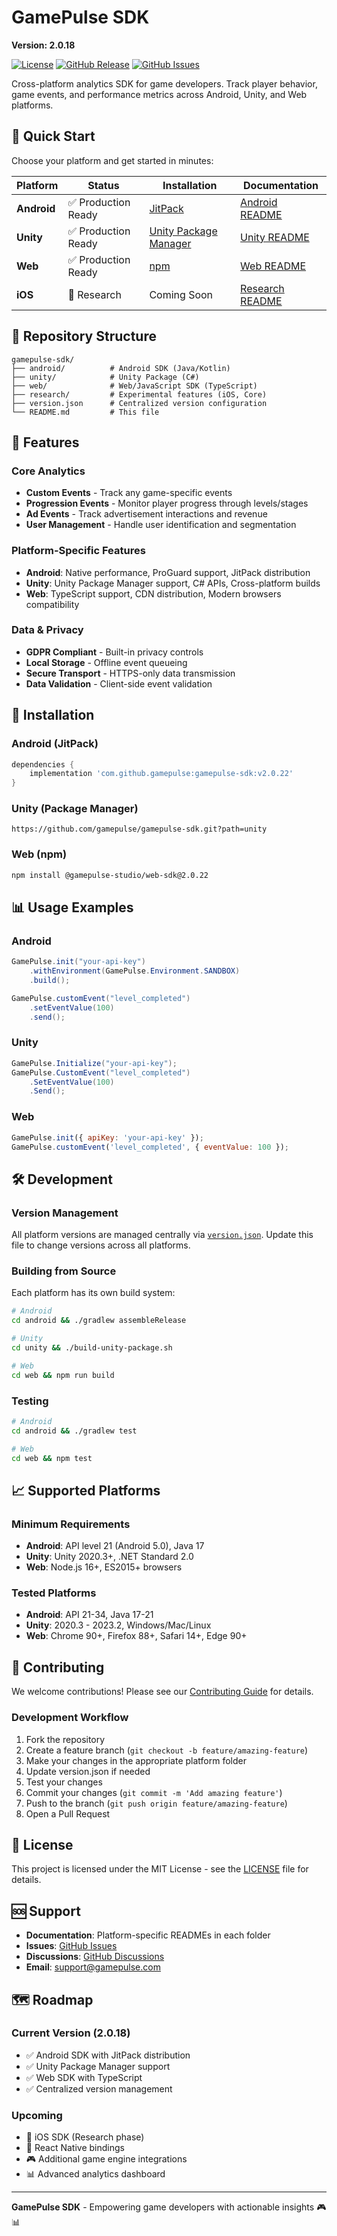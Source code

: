 # GamePulse SDK

**Version: 2.0.18**

[![License](https://img.shields.io/badge/License-MIT-blue.svg)](LICENSE)
[![GitHub Release](https://img.shields.io/github/release/gamepulse/gamepulse-sdk.svg)](https://github.com/gamepulse/gamepulse-sdk/releases)
[![GitHub Issues](https://img.shields.io/github/issues/gamepulse/gamepulse-sdk.svg)](https://github.com/gamepulse/gamepulse-sdk/issues)

Cross-platform analytics SDK for game developers. Track player behavior, game events, and performance metrics across Android, Unity, and Web platforms.

## 🚀 Quick Start

Choose your platform and get started in minutes:

| Platform | Status | Installation | Documentation |
|----------|--------|--------------|---------------|
| **Android** | ✅ Production Ready | [JitPack](https://jitpack.io/#gamepulse/gamepulse-sdk) | [Android README](android/README.md) |
| **Unity** | ✅ Production Ready | [Unity Package Manager](https://docs.unity3d.com/Manual/upm-ui-giturl.html) | [Unity README](unity/README.md) |
| **Web** | ✅ Production Ready | [npm](https://www.npmjs.com/package/@gamepulse-studio/web-sdk) | [Web README](web/README.md) |
| **iOS** | 🔬 Research | Coming Soon | [Research README](research/README.md) |

## 📁 Repository Structure

```
gamepulse-sdk/
├── android/          # Android SDK (Java/Kotlin)
├── unity/            # Unity Package (C#)
├── web/              # Web/JavaScript SDK (TypeScript)
├── research/         # Experimental features (iOS, Core)
├── version.json      # Centralized version configuration
└── README.md         # This file
```

## 🎯 Features

### Core Analytics
- **Custom Events** - Track any game-specific events
- **Progression Events** - Monitor player progress through levels/stages
- **Ad Events** - Track advertisement interactions and revenue
- **User Management** - Handle user identification and segmentation

### Platform-Specific Features
- **Android**: Native performance, ProGuard support, JitPack distribution
- **Unity**: Unity Package Manager support, C# APIs, Cross-platform builds
- **Web**: TypeScript support, CDN distribution, Modern browsers compatibility

### Data & Privacy
- **GDPR Compliant** - Built-in privacy controls
- **Local Storage** - Offline event queueing
- **Secure Transport** - HTTPS-only data transmission
- **Data Validation** - Client-side event validation

## 🔧 Installation

### Android (JitPack)
```gradle
dependencies {
    implementation 'com.github.gamepulse:gamepulse-sdk:v2.0.22'
}
```

### Unity (Package Manager)
```
https://github.com/gamepulse/gamepulse-sdk.git?path=unity
```

### Web (npm)
```bash
npm install @gamepulse-studio/web-sdk@2.0.22
```

## 📊 Usage Examples

### Android
```java
GamePulse.init("your-api-key")
    .withEnvironment(GamePulse.Environment.SANDBOX)
    .build();

GamePulse.customEvent("level_completed")
    .setEventValue(100)
    .send();
```

### Unity
```csharp
GamePulse.Initialize("your-api-key");
GamePulse.CustomEvent("level_completed")
    .SetEventValue(100)
    .Send();
```

### Web
```javascript
GamePulse.init({ apiKey: 'your-api-key' });
GamePulse.customEvent('level_completed', { eventValue: 100 });
```

## 🛠️ Development

### Version Management
All platform versions are managed centrally via [`version.json`](version.json). Update this file to change versions across all platforms.

### Building from Source
Each platform has its own build system:

```bash
# Android
cd android && ./gradlew assembleRelease

# Unity  
cd unity && ./build-unity-package.sh

# Web
cd web && npm run build
```

### Testing
```bash
# Android
cd android && ./gradlew test

# Web
cd web && npm test
```

## 📈 Supported Platforms

### Minimum Requirements
- **Android**: API level 21 (Android 5.0), Java 17
- **Unity**: Unity 2020.3+, .NET Standard 2.0
- **Web**: Node.js 16+, ES2015+ browsers

### Tested Platforms
- **Android**: API 21-34, Java 17-21
- **Unity**: 2020.3 - 2023.2, Windows/Mac/Linux
- **Web**: Chrome 90+, Firefox 88+, Safari 14+, Edge 90+

## 🤝 Contributing

We welcome contributions! Please see our [Contributing Guide](CONTRIBUTING.md) for details.

### Development Workflow
1. Fork the repository
2. Create a feature branch (`git checkout -b feature/amazing-feature`)
3. Make your changes in the appropriate platform folder
4. Update version.json if needed
5. Test your changes
6. Commit your changes (`git commit -m 'Add amazing feature'`)
7. Push to the branch (`git push origin feature/amazing-feature`)
8. Open a Pull Request

## 📄 License

This project is licensed under the MIT License - see the [LICENSE](LICENSE) file for details.

## 🆘 Support

- **Documentation**: Platform-specific READMEs in each folder
- **Issues**: [GitHub Issues](https://github.com/gamepulse/gamepulse-sdk/issues)
- **Discussions**: [GitHub Discussions](https://github.com/gamepulse/gamepulse-sdk/discussions)
- **Email**: support@gamepulse.com

## 🗺️ Roadmap

### Current Version (2.0.18)
- ✅ Android SDK with JitPack distribution
- ✅ Unity Package Manager support
- ✅ Web SDK with TypeScript
- ✅ Centralized version management

### Upcoming
- 🔬 iOS SDK (Research phase)
- 📱 React Native bindings
- 🎮 Additional game engine integrations
- 📊 Advanced analytics dashboard

---

**GamePulse SDK** - Empowering game developers with actionable insights 🎮📊